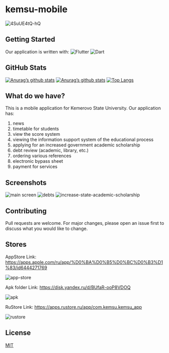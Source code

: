 # kemsu-mobile

![4SuUE4tQ-hQ](https://github.com/TDMNS/kemsu-mobile/assets/68660020/d78626f5-4cca-4b50-a4a2-ad7ff1e1f2cd)

## Getting Started

Our application is written with:
![Flutter](https://img.shields.io/badge/Flutter-%2302569B.svg?style=for-the-badge&logo=Flutter&logoColor=white)
![Dart](https://img.shields.io/badge/dart-%230175C2.svg?style=for-the-badge&logo=dart&logoColor=white)

## GitHub Stats

[![Anurag’s github stats](https://github-readme-stats.vercel.app/api?username=TDMNS)](https://github.com/TDMNS)
[![Anurag’s github stats](https://github-readme-stats.vercel.app/api?username=SeriousVenom)](https://github.com/SeriousVenom)
[![Top Langs](https://github-readme-stats.vercel.app/api/top-langs/?username=TDMNS&layout=compact)](https://github.com/TDMNS)

## What do we have?

This is a mobile application for Kemerovo State University.
Our application has:
1. news
2. timetable for students
3. view the score system
4. viewing the information support system of the educational process
5. applying for an increased government academic scholarship
6. debt review (academic, library, etc.)
7. ordering various references
8. electronic bypass sheet
9. payment for services

## Screenshots

![main screen](https://github.com/TDMNS/kemsu-mobile/assets/68660020/48546740-efac-447d-93ef-a49ed2e5d2a9)
![debts](https://github.com/TDMNS/kemsu-mobile/assets/68660020/28a428fd-be8a-4bc5-a5b3-eb22a4c8a86c)
![increase-state-academic-scholarship](https://github.com/TDMNS/kemsu-mobile/assets/68660020/925a7de0-8fc8-4fbd-8b2c-4f5ba31ae323)

## Contributing

Pull requests are welcome. For major changes, please open an issue first
to discuss what you would like to change.

## Stores

AppStore Link: https://apps.apple.com/ru/app/%D0%BA%D0%B5%D0%BC%D0%B3%D1%83/id6444271769

![app-store](https://github.com/TDMNS/kemsu-mobile/assets/68660020/604bca24-7e0e-4cd8-b980-a0fd82c7604d)

Apk folder Link: https://disk.yandex.ru/d/BUfaR-ooP8VDOQ

![apk](https://github.com/TDMNS/kemsu-mobile/assets/68660020/d5d2fdfa-d912-4f80-be51-ac66a92ab317)

RuStore Link: https://apps.rustore.ru/app/com.kemsu.kemsu_app

![rustore](https://github.com/TDMNS/kemsu-mobile/assets/68660020/afd61bf8-123c-46aa-b088-ac6b914d4c9d)


## License

[MIT](https://choosealicense.com/licenses/mit/)


